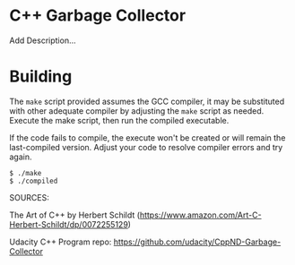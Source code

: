# C++ Garbage Collector
 Add Description...

# Building
The `make` script provided
assumes the GCC compiler, it may be substituted with other adequate compiler by adjusting the `make` script as needed.
Execute the make script, then run the
compiled executable.

If the code fails to compile, the execute won't be created or will remain the
last-compiled version. Adjust your code to resolve compiler errors and try again.

``` shell
$ ./make
$ ./compiled
```





SOURCES:

The Art of C++ by Herbert Schildt (https://www.amazon.com/Art-C-Herbert-Schildt/dp/0072255129)

Udacity C++ Program repo: https://github.com/udacity/CppND-Garbage-Collector
